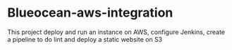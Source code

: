 # Blueocean-aws-integration
This project deploy and run an instance on AWS, configure Jenkins, create a pipeline to do lint and deploy a static website on S3
